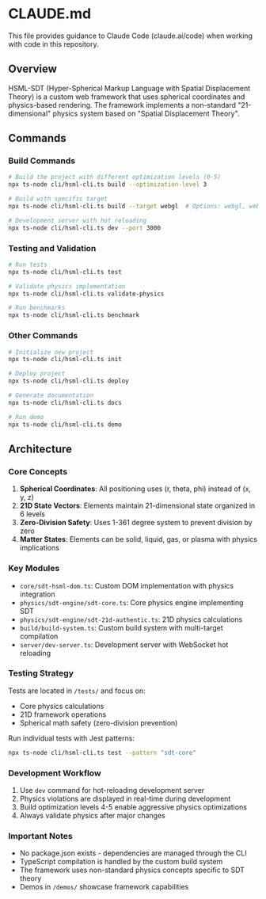 # CLAUDE.md

This file provides guidance to Claude Code (claude.ai/code) when working with code in this repository.

## Overview

HSML-SDT (Hyper-Spherical Markup Language with Spatial Displacement Theory) is a custom web framework that uses spherical coordinates and physics-based rendering. The framework implements a non-standard "21-dimensional" physics system based on "Spatial Displacement Theory".

## Commands

### Build Commands
```bash
# Build the project with different optimization levels (0-5)
npx ts-node cli/hsml-cli.ts build --optimization-level 3

# Build with specific target
npx ts-node cli/hsml-cli.ts build --target webgl  # Options: webgl, webgpu, cpu, wasm

# Development server with hot reloading
npx ts-node cli/hsml-cli.ts dev --port 3000
```

### Testing and Validation
```bash
# Run tests
npx ts-node cli/hsml-cli.ts test

# Validate physics implementation
npx ts-node cli/hsml-cli.ts validate-physics

# Run benchmarks
npx ts-node cli/hsml-cli.ts benchmark
```

### Other Commands
```bash
# Initialize new project
npx ts-node cli/hsml-cli.ts init

# Deploy project
npx ts-node cli/hsml-cli.ts deploy

# Generate documentation
npx ts-node cli/hsml-cli.ts docs

# Run demo
npx ts-node cli/hsml-cli.ts demo
```

## Architecture

### Core Concepts
1. **Spherical Coordinates**: All positioning uses (r, theta, phi) instead of (x, y, z)
2. **21D State Vectors**: Elements maintain 21-dimensional state organized in 6 levels
3. **Zero-Division Safety**: Uses 1-361 degree system to prevent division by zero
4. **Matter States**: Elements can be solid, liquid, gas, or plasma with physics implications

### Key Modules
- `core/sdt-hsml-dom.ts`: Custom DOM implementation with physics integration
- `physics/sdt-engine/sdt-core.ts`: Core physics engine implementing SDT
- `physics/sdt-engine/sdt-21d-authentic.ts`: 21D physics calculations
- `build/build-system.ts`: Custom build system with multi-target compilation
- `server/dev-server.ts`: Development server with WebSocket hot reloading

### Testing Strategy
Tests are located in `/tests/` and focus on:
- Core physics calculations
- 21D framework operations
- Spherical math safety (zero-division prevention)

Run individual tests with Jest patterns:
```bash
npx ts-node cli/hsml-cli.ts test --pattern "sdt-core"
```

### Development Workflow
1. Use `dev` command for hot-reloading development server
2. Physics violations are displayed in real-time during development
3. Build optimization levels 4-5 enable aggressive physics optimizations
4. Always validate physics after major changes

### Important Notes
- No package.json exists - dependencies are managed through the CLI
- TypeScript compilation is handled by the custom build system
- The framework uses non-standard physics concepts specific to SDT theory
- Demos in `/demos/` showcase framework capabilities